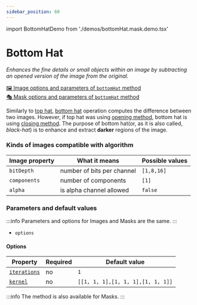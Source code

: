 ```yaml
---
sidebar_position: 60
---
```


import BottomHatDemo from './demos/bottomHat.mask.demo.tsx'

# Bottom Hat

_Enhances the fine details or small objects within an image by subtracting an opened version of the image from the original._

[🖼️ Image options and parameters of `bottomHat` method](https://image-js.github.io/image-js-typescript/classes/Image.html#bottomHat 'github.io link')  
[🎭 Mask options and parameters of `bottomHat` method](https://image-js.github.io/image-js-typescript/classes/Mask.html#bottomHat 'github.io link')

Similarly to [top hat](./Top%20Hat.md 'internal link to top hat'), [bottom hat](https://en.wikipedia.org/wiki/Top-hat_transform 'wikipedia link to top hat') operation computes the difference between two images. However, if top hat was using [opening method](./Opening.md 'internal link on open method'), bottom hat is using [closing method](./Closing.md 'internal link on close method').
The purpose of bottom hat(or, as it is also called, _black-hat_) is to enhance and extract **darker** regions of the image.

<BottomHatDemo />

### Kinds of images compatible with algorithm

| Image property | What it means              | Possible values |
| -------------- | -------------------------- | --------------- |
| `bitDepth`     | number of bits per channel | `[1,8,16]`      |
| `components`   | number of components       | `[1]`           |
| `alpha`        | is alpha channel allowed   | `false`         |

### Parameters and default values

:::info
Parameters and options for Images and Masks are the same.
:::

- `options`

#### Options

| Property                                                                                                   | Required | Default value                     |
| ---------------------------------------------------------------------------------------------------------- | -------- | --------------------------------- |
| [`iterations`](https://image-js.github.io/image-js-typescript/interfaces/BottomHatOptions.html#iterations) | no       | `1`                               |
| [`kernel`](https://image-js.github.io/image-js-typescript/interfaces/BottomHatOptions.html#kernel)         | no       | `[[1, 1, 1],[1, 1, 1],[1, 1, 1]]` |

:::info
The method is also available for Masks.
:::
